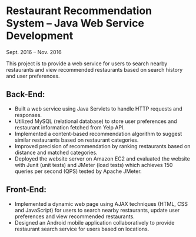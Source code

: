 # Restaurant Recommendation System – Java Web Service Development

Sept. 2016 – Nov. 2016

This project is to provide a web service for users to search nearby restaurants and view recommended restaurants based on search history and user preferences.

## Back-End:
* Built a web service using Java Servlets to handle HTTP requests and responses.
* Utilized MySQL (relational database) to store user preferences and restaurant information fetched from Yelp API.
* Implemented a content-based recommendation algorithm to suggest similar restaurants based on restaurant categories.
* Improved precision of recommendation by ranking restaurants based on distance and matched categories.
* Deployed the website server on Amazon EC2 and evaluated the website with Junit (unit tests) and JMeter (load tests) which achieves 150 queries per second (QPS) tested by Apache JMeter.

## Front-End:
* Implemented a dynamic web page using AJAX techniques (HTML, CSS and JavaScript) for users to search nearby restaurants, update user preferences and view recommended restaurants.
* Designed an Android mobile application collaboratively to provide restaurant search service for users based on locations.
